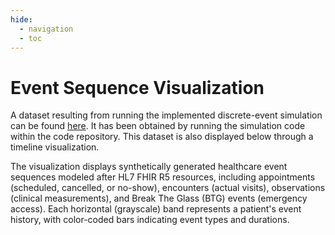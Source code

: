 ```yaml
---
hide:
  - navigation
  - toc
---
```


# Event Sequence Visualization

A dataset resulting from running the implemented discrete-event simulation can be found [here](https://github.com/NicklasXYZ/hcs-synthetic-data-generator/tree/main/docs/data). It has been obtained by running the simulation code within the code repository. This dataset is also displayed below through a timeline visualization. 

The visualization displays synthetically generated healthcare event sequences modeled after HL7 FHIR R5 resources, including appointments (scheduled, cancelled, or no-show), encounters (actual visits), observations (clinical measurements), and Break The Glass (BTG) events (emergency access). Each horizontal (grayscale) band represents a patient's event history, with color-coded bars indicating event types and durations.

<div id="visualization-container"></div>
